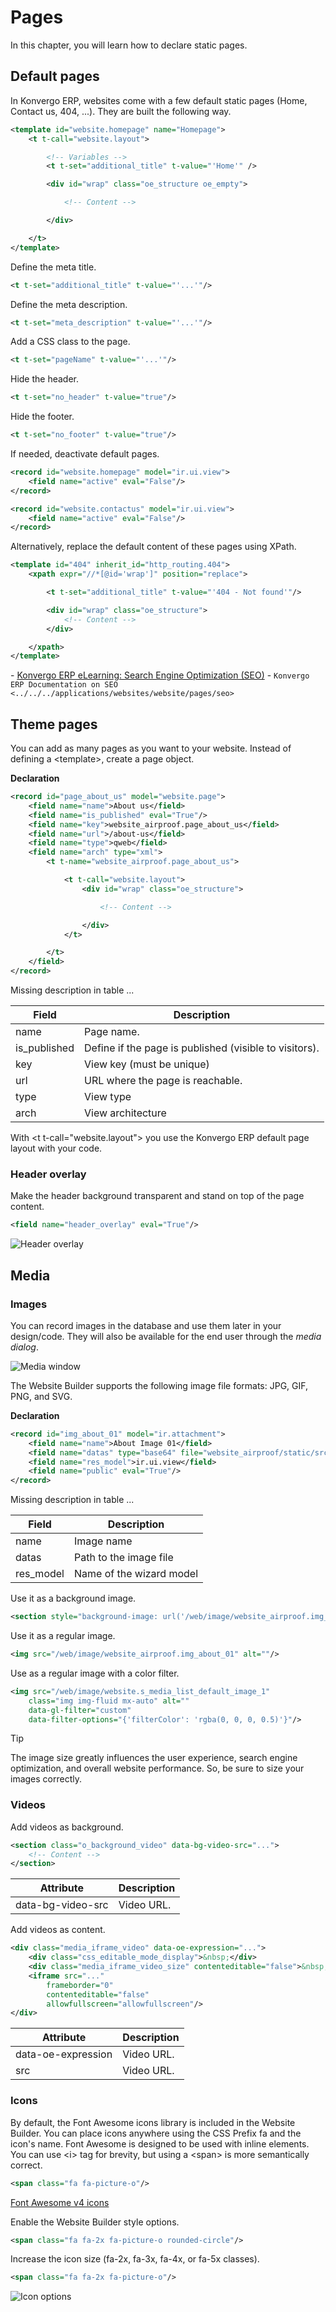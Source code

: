 # Pages

In this chapter, you will learn how to declare static pages.

## Default pages

In Konvergo ERP, websites come with a few default static pages (Home, Contact
us, 404, ...). They are built the following way.

``` xml
<template id="website.homepage" name="Homepage">
    <t t-call="website.layout">

        <!-- Variables -->
        <t t-set="additional_title" t-value="'Home'" />

        <div id="wrap" class="oe_structure oe_empty">

            <!-- Content -->

        </div>

    </t>
</template>
```

Define the meta title.

``` xml
<t t-set="additional_title" t-value="'...'"/>
```

Define the meta description.

``` xml
<t t-set="meta_description" t-value="'...'"/>
```

Add a CSS class to the page.

``` xml
<t t-set="pageName" t-value="'...'"/>
```

Hide the header.

``` xml
<t t-set="no_header" t-value="true"/>
```

Hide the footer.

``` xml
<t t-set="no_footer" t-value="true"/>
```

If needed, deactivate default pages.

``` xml
<record id="website.homepage" model="ir.ui.view">
    <field name="active" eval="False"/>
</record>
```

``` xml
<record id="website.contactus" model="ir.ui.view">
    <field name="active" eval="False"/>
</record>
```

Alternatively, replace the default content of these pages using XPath.

``` xml
<template id="404" inherit_id="http_routing.404">
    <xpath expr="//*[@id='wrap']" position="replace">

        <t t-set="additional_title" t-value="'404 - Not found'"/>

        <div id="wrap" class="oe_structure">
            <!-- Content -->
        </div>

    </xpath>
</template>
```

<div class="seealso">

\- [Konvergo ERP eLearning: Search Engine Optimization
(SEO)](https://www.odoo.com/slides/slide/search-engine-optimization-seo-648) -
`Konvergo ERP Documentation on SEO <../../../applications/websites/website/pages/seo>`

</div>

## Theme pages

You can add as many pages as you want to your website. Instead of
defining a <span class="title-ref">\<template\></span>, create a page
object.

**Declaration**

``` xml
<record id="page_about_us" model="website.page">
    <field name="name">About us</field>
    <field name="is_published" eval="True"/>
    <field name="key">website_airproof.page_about_us</field>
    <field name="url">/about-us</field>
    <field name="type">qweb</field>
    <field name="arch" type="xml">
        <t t-name="website_airproof.page_about_us">

            <t t-call="website.layout">
                <div id="wrap" class="oe_structure">

                    <!-- Content -->

                </div>
            </t>

        </t>
    </field>
</record>
```

<div class="todo">

Missing description in table ...

</div>

| Field        | Description                                            |
|--------------|--------------------------------------------------------|
| name         | Page name.                                             |
| is_published | Define if the page is published (visible to visitors). |
| key          | View key (must be unique)                              |
| url          | URL where the page is reachable.                       |
| type         | View type                                              |
| arch         | View architecture                                      |

With <span class="title-ref">\<t t-call="website.layout"\></span> you
use the Konvergo ERP default page layout with your code.

### Header overlay

Make the header background transparent and stand on top of the page
content.

``` xml
<field name="header_overlay" eval="True"/>
```

![Header overlay](pages/header-overlay.png)

## Media

### Images

You can record images in the database and use them later in your
design/code. They will also be available for the end user through the
*media dialog*.

![Media window](pages/media-window.png)

The Website Builder supports the following image file formats: JPG, GIF,
PNG, and SVG.

**Declaration**

``` xml
<record id="img_about_01" model="ir.attachment">
    <field name="name">About Image 01</field>
    <field name="datas" type="base64" file="website_airproof/static/src/img/content/img_about_01.jpg"/>
    <field name="res_model">ir.ui.view</field>
    <field name="public" eval="True"/>
</record>
```

<div class="todo">

Missing description in table ...

</div>

| Field     | Description              |
|-----------|--------------------------|
| name      | Image name               |
| datas     | Path to the image file   |
| res_model | Name of the wizard model |

Use it as a background image.

``` xml
<section style="background-image: url('/web/image/website_airproof.img_about_01');">
```

Use it as a regular image.

``` xml
<img src="/web/image/website_airproof.img_about_01" alt=""/>
```

Use as a regular image with a color filter.

``` xml
<img src="/web/image/website.s_media_list_default_image_1"
    class="img img-fluid mx-auto" alt=""
    data-gl-filter="custom"
    data-filter-options="{'filterColor': 'rgba(0, 0, 0, 0.5)'}"/>
```

> [!TIP]
> The image size greatly influences the user experience, search engine
> optimization, and overall website performance. So, be sure to size
> your images correctly.

### Videos

Add videos as background.

``` xml
<section class="o_background_video" data-bg-video-src="...">
    <!-- Content -->
</section>
```

| Attribute         | Description |
|-------------------|-------------|
| data-bg-video-src | Video URL.  |

Add videos as content.

``` xml
<div class="media_iframe_video" data-oe-expression="...">
    <div class="css_editable_mode_display">&nbsp;</div>
    <div class="media_iframe_video_size" contenteditable="false">&nbsp;</div>
    <iframe src="..."
        frameborder="0"
        contenteditable="false"
        allowfullscreen="allowfullscreen"/>
</div>
```

| Attribute          | Description |
|--------------------|-------------|
| data-oe-expression | Video URL.  |
| src                | Video URL.  |

### Icons

By default, the Font Awesome icons library is included in the Website
Builder. You can place icons anywhere using the CSS Prefix
<span class="title-ref">fa</span> and the icon's name. Font Awesome is
designed to be used with inline elements. You can use
<span class="title-ref">\<i\></span> tag for brevity, but using a
<span class="title-ref">\<span\></span> is more semantically correct.

``` xml
<span class="fa fa-picture-o"/>
```

<div class="seealso">

[Font Awesome v4 icons](https://fontawesome.com/v4/icons/)

</div>

Enable the Website Builder style options.

``` xml
<span class="fa fa-2x fa-picture-o rounded-circle"/>
```

Increase the icon size (fa-2x, fa-3x, fa-4x, or fa-5x classes).

``` xml
<span class="fa fa-2x fa-picture-o"/>
```

![Icon options](pages/icon-options.png)
